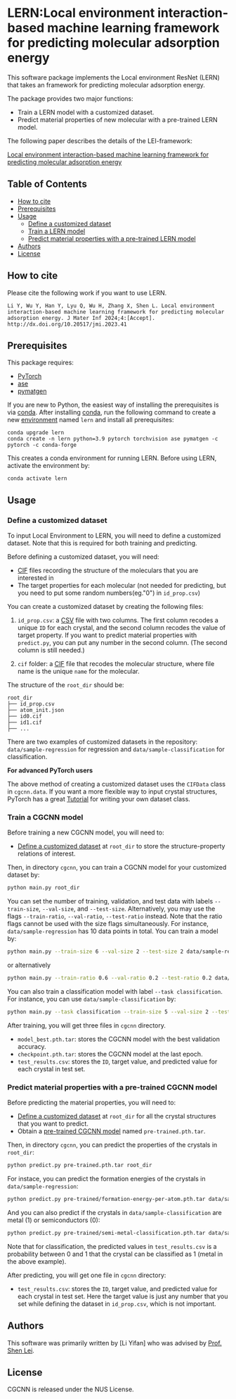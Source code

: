 # LERN:Local environment interaction-based machine learning framework for predicting molecular adsorption energy
This software package implements the Local environment ResNet (LERN) that takes an framework for predicting molecular adsorption energy. 

The package provides two major functions:

- Train a LERN model with a customized dataset.
- Predict material properties of new molecular with a pre-trained LERN model.

The following paper describes the details of the LEI-framework:

[Local environment interaction-based machine learning framework for predicting molecular adsorption energy](https://www.oaepublish.com/pre_onlines/jmi.2023.41)

## Table of Contents

- [How to cite](#how-to-cite)
- [Prerequisites](#prerequisites)
- [Usage](#usage)
  - [Define a customized dataset](#define-a-customized-dataset)
  - [Train a LERN model](#train-a-lern-model)
  - [Predict material properties with a pre-trained LERN model](#predict-molecular-properties-with-a-pre-trained-lern-model)
- [Authors](#authors)
- [License](#license)

## How to cite

Please cite the following work if you want to use LERN.

```
Li Y, Wu Y, Han Y, Lyu Q, Wu H, Zhang X, Shen L. Local environment interaction-based machine learning framework for predicting molecular adsorption energy. J Mater Inf 2024;4:[Accept]. http://dx.doi.org/10.20517/jmi.2023.41
```

##  Prerequisites

This package requires:

- [PyTorch](http://pytorch.org)
- [ase](https://wiki.fysik.dtu.dk/ase/)
- [pymatgen](http://pymatgen.org)

If you are new to Python, the easiest way of installing the prerequisites is via [conda](https://conda.io/docs/index.html). After installing [conda](http://conda.pydata.org/), run the following command to create a new [environment](https://conda.io/docs/user-guide/tasks/manage-environments.html) named `lern` and install all prerequisites:

```
conda upgrade lern
conda create -n lern python=3.9 pytorch torchvision ase pymatgen -c pytorch -c conda-forge
```

This creates a conda environment for running LERN. Before using LERN, activate the environment by:

```
conda activate lern
```

## Usage

### Define a customized dataset 

To input Local Environment to LERN, you will need to define a customized dataset. Note that this is required for both training and predicting. 

Before defining a customized dataset, you will need:

- [CIF](https://en.wikipedia.org/wiki/Crystallographic_Information_File) files recording the structure of the moleculars that you are interested in
- The target properties for each molecular (not needed for predicting, but you need to put some random numbers(eg."0") in `id_prop.csv`)

You can create a customized dataset by creating the following files: 

1. `id_prop.csv`: a [CSV](https://en.wikipedia.org/wiki/Comma-separated_values) file with two columns. The first column recodes a unique `ID` for each crystal, and the second column recodes the value of target property. If you want to predict material properties with `predict.py`, you can put any number in the second column. (The second column is still needed.)

3. `cif` folder: a [CIF](https://en.wikipedia.org/wiki/Crystallographic_Information_File) file that recodes the molecular structure, where file name is the unique `name` for the molecular.

The structure of the `root_dir` should be:

```
root_dir
├── id_prop.csv
├── atom_init.json
├── id0.cif
├── id1.cif
├── ...
```

There are two examples of customized datasets in the repository: `data/sample-regression` for regression and `data/sample-classification` for classification. 

**For advanced PyTorch users**

The above method of creating a customized dataset uses the `CIFData` class in `cgcnn.data`. If you want a more flexible way to input crystal structures, PyTorch has a great [Tutorial](http://pytorch.org/tutorials/beginner/data_loading_tutorial.html#sphx-glr-beginner-data-loading-tutorial-py) for writing your own dataset class.

### Train a CGCNN model

Before training a new CGCNN model, you will need to:

- [Define a customized dataset](#define-a-customized-dataset) at `root_dir` to store the structure-property relations of interest.

Then, in directory `cgcnn`, you can train a CGCNN model for your customized dataset by:

```bash
python main.py root_dir
```

You can set the number of training, validation, and test data with labels `--train-size`, `--val-size`, and `--test-size`. Alternatively, you may use the flags `--train-ratio`, `--val-ratio`, `--test-ratio` instead. Note that the ratio flags cannot be used with the size flags simultaneously. For instance, `data/sample-regression` has 10 data points in total. You can train a model by:

```bash
python main.py --train-size 6 --val-size 2 --test-size 2 data/sample-regression
```
or alternatively
```bash
python main.py --train-ratio 0.6 --val-ratio 0.2 --test-ratio 0.2 data/sample-regression
```

You can also train a classification model with label `--task classification`. For instance, you can use `data/sample-classification` by:

```bash
python main.py --task classification --train-size 5 --val-size 2 --test-size 3 data/sample-classification
```

After training, you will get three files in `cgcnn` directory.

- `model_best.pth.tar`: stores the CGCNN model with the best validation accuracy.
- `checkpoint.pth.tar`: stores the CGCNN model at the last epoch.
- `test_results.csv`: stores the `ID`, target value, and predicted value for each crystal in test set.

### Predict material properties with a pre-trained CGCNN model

Before predicting the material properties, you will need to:

- [Define a customized dataset](#define-a-customized-dataset) at `root_dir` for all the crystal structures that you want to predict.
- Obtain a [pre-trained CGCNN model](pre-trained) named `pre-trained.pth.tar`.

Then, in directory `cgcnn`, you can predict the properties of the crystals in `root_dir`:

```bash
python predict.py pre-trained.pth.tar root_dir
```

For instace, you can predict the formation energies of the crystals in `data/sample-regression`:

```bash
python predict.py pre-trained/formation-energy-per-atom.pth.tar data/sample-regression
```

And you can also predict if the crystals in `data/sample-classification` are metal (1) or semiconductors (0):

```bash
python predict.py pre-trained/semi-metal-classification.pth.tar data/sample-classification
```

Note that for classification, the predicted values in `test_results.csv` is a probability between 0 and 1 that the crystal can be classified as 1 (metal in the above example).

After predicting, you will get one file in `cgcnn` directory:

- `test_results.csv`: stores the `ID`, target value, and predicted value for each crystal in test set. Here the target value is just any number that you set while defining the dataset in `id_prop.csv`, which is not important.


## Authors

This software was primarily written by [Li Yifan] who was advised by [Prof. Shen Lei](https://cde.nus.edu.sg/me/staff/shen-lei/). 

## License

CGCNN is released under the NUS License.

